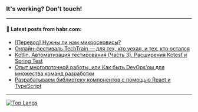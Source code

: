 ### It's working? Don't touch!

---
<!--
#### 🛠️ Technical stack:

![C++](https://img.shields.io/badge/C++-informational?logo=c%2B%2B&style=flat&logoColor=white&color=9C033A)
![Java](https://img.shields.io/badge/Java-informational?logo=java&style=flat&logoColor=white&color=007396)
![Kotlin](https://img.shields.io/badge/Kotlin-informational?logo=Kotlin&style=flat&logoColor=white&color=0095D5)
![JS](https://img.shields.io/badge/JS-informational?logo=javaScript&style=flat&logoColor=black&color=F7Df1E) <br>
![HTML5](https://img.shields.io/badge/HTML5-informational?logo=html5&style=flat&logoColor=white&color=E34F26)
![CSS3](https://img.shields.io/badge/CSS3-informational?logo=css3&style=flat&logoColor=white&color=157286)
![Sass](https://img.shields.io/badge/Saas-informational?logo=sass&style=flat&logoColor=white&color=hotpink)
![PHP](https://img.shields.io/badge/PHP-informational?logo=php&style=flat&logoColor=white&color=777BB4) <br>
![WebPAck](https://img.shields.io/badge/WebPack-informational?logo=webPack&style=flat&logoColor=white&color=FF6F00)
![Bootstrap](https://img.shields.io/badge/Bootstrap-informational?logo=Bootstrap&style=flat&logoColor=white&color=7952B3)
![MySQL](https://img.shields.io/badge/MySQL-informational?logo=MySQL&style=flat&logoColor=white&color=00f) <br>
![NodeJS](https://img.shields.io/badge/NodeJS-informational?logo=node.js&style=flat&logoColor=white&color=43853D)
![Spring](https://img.shields.io/badge/Spring-informational?logo=Spring&style=flat&logoColor=white&color=0A9EDC)
![Angular](https://img.shields.io/badge/Vue-informational?logo=vue.js&style=flat&logoColor=white&color=red)
![Git](https://img.shields.io/badge/Git-informational?logo=git&style=flat&logoColor=white&color=darkorange)

___
-->

#### 💬 Latest posts from habr.com:

<!-- BLOG-POST-LIST:START -->
- [[Перевод] Нужны ли нам микросервисы?](https://habr.com/ru/post/690512/?utm_source=habrahabr&utm_medium=rss&utm_campaign=690512)
- [Онлайн-фестиваль TechTrain — для тех, кто уехал, и тех, кто остался](https://habr.com/ru/post/688832/?utm_source=habrahabr&utm_medium=rss&utm_campaign=688832)
- [Kotlin. Автоматизация тестирования &lpar;Часть 3&rpar;. Расширения Kotest и Spring Test](https://habr.com/ru/post/685330/?utm_source=habrahabr&utm_medium=rss&utm_campaign=685330)
- [Опыт многопоточной работы, или Как быть DevOps’ом для множества команд разработки](https://habr.com/ru/post/690748/?utm_source=habrahabr&utm_medium=rss&utm_campaign=690748)
- [Разрабатываем библиотеку компонентов с помощью React и TypeScript](https://habr.com/ru/post/691338/?utm_source=habrahabr&utm_medium=rss&utm_campaign=691338)
<!-- BLOG-POST-LIST:END -->

---

[![Top Langs](https://github-readme-stats.vercel.app/api/top-langs/?username=zloylis&layout=compact&hide_border=true&theme=dracula)](https://github.com/zloylis)
